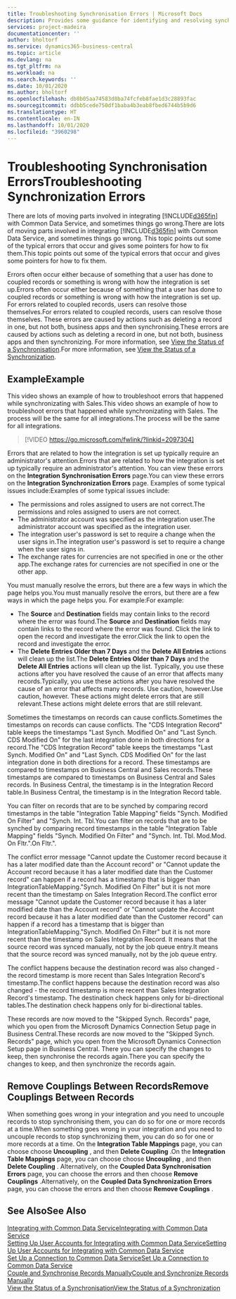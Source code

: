 ```yaml
---
title: Troubleshooting Synchronisation Errors | Microsoft Docs
description: Provides some guidance for identifying and resolving synchronisation errors.
services: project-madeira
documentationcenter: ''
author: bholtorf
ms.service: dynamics365-business-central
ms.topic: article
ms.devlang: na
ms.tgt_pltfrm: na
ms.workload: na
ms.search.keywords: ''
ms.date: 10/01/2020
ms.author: bholtorf
ms.openlocfilehash: db8b05aa74583d8ba74fcfeb8fae1d3c28893fac
ms.sourcegitcommit: ddbb5cede750df1baba4b3eab8fbed6744b5b9d6
ms.translationtype: HT
ms.contentlocale: en-IN
ms.lasthandoff: 10/01/2020
ms.locfileid: "3960298"
---
```

# <a name="troubleshooting-synchronization-errors"></a><span data-ttu-id="666fc-103">Troubleshooting Synchronisation Errors</span><span class="sxs-lookup"><span data-stu-id="666fc-103">Troubleshooting Synchronization Errors</span></span>
<span data-ttu-id="666fc-104">There are lots of moving parts involved in integrating [!INCLUDE[d365fin](includes/d365fin_md.md)] with Common Data Service, and sometimes things go wrong.</span><span class="sxs-lookup"><span data-stu-id="666fc-104">There are lots of moving parts involved in integrating [!INCLUDE[d365fin](includes/d365fin_md.md)] with Common Data Service, and sometimes things go wrong.</span></span> <span data-ttu-id="666fc-105">This topic points out some of the typical errors that occur and gives some pointers for how to fix them.</span><span class="sxs-lookup"><span data-stu-id="666fc-105">This topic points out some of the typical errors that occur and gives some pointers for how to fix them.</span></span>

<span data-ttu-id="666fc-106">Errors often occur either because of something that a user has done to coupled records or something is wrong with how the integration is set up.</span><span class="sxs-lookup"><span data-stu-id="666fc-106">Errors often occur either because of something that a user has done to coupled records or something is wrong with how the integration is set up.</span></span> <span data-ttu-id="666fc-107">For errors related to coupled records, users can resolve those themselves.</span><span class="sxs-lookup"><span data-stu-id="666fc-107">For errors related to coupled records, users can resolve those themselves.</span></span> <span data-ttu-id="666fc-108">These errors are caused by actions such as deleting a record in one, but not both, business apps and then synchronising.</span><span class="sxs-lookup"><span data-stu-id="666fc-108">These errors are caused by actions such as deleting a record in one, but not both, business apps and then synchronizing.</span></span> <span data-ttu-id="666fc-109">For more information, see [View the Status of a Synchronisation](admin-how-to-view-synchronization-status.md).</span><span class="sxs-lookup"><span data-stu-id="666fc-109">For more information, see [View the Status of a Synchronization](admin-how-to-view-synchronization-status.md).</span></span>

## <a name="example"></a><span data-ttu-id="666fc-110">Example</span><span class="sxs-lookup"><span data-stu-id="666fc-110">Example</span></span>
<span data-ttu-id="666fc-111">This video shows an example of how to troubleshoot errors that happened while synchronizating with Sales.</span><span class="sxs-lookup"><span data-stu-id="666fc-111">This video shows an example of how to troubleshoot errors that happened while synchronizating with Sales.</span></span> <span data-ttu-id="666fc-112">The process will be the same for all integrations.</span><span class="sxs-lookup"><span data-stu-id="666fc-112">The process will be the same for all integrations.</span></span> 

> [!VIDEO https://go.microsoft.com/fwlink/?linkid=2097304]

<span data-ttu-id="666fc-113">Errors that are related to how the integration is set up typically require an administrator's attention.</span><span class="sxs-lookup"><span data-stu-id="666fc-113">Errors that are related to how the integration is set up typically require an administrator's attention.</span></span> <span data-ttu-id="666fc-114">You can view these errors on the **Integration Synchronisation Errors** page.</span><span class="sxs-lookup"><span data-stu-id="666fc-114">You can view these errors on the **Integration Synchronization Errors** page.</span></span> <span data-ttu-id="666fc-115">Examples of some typical issues include:</span><span class="sxs-lookup"><span data-stu-id="666fc-115">Examples of some typical issues include:</span></span>  
  
* <span data-ttu-id="666fc-116">The permissions and roles assigned to users are not correct.</span><span class="sxs-lookup"><span data-stu-id="666fc-116">The permissions and roles assigned to users are not correct.</span></span>  
* <span data-ttu-id="666fc-117">The administrator account was specified as the integration user.</span><span class="sxs-lookup"><span data-stu-id="666fc-117">The administrator account was specified as the integration user.</span></span>  
* <span data-ttu-id="666fc-118">The integration user's password is set to require a change when the user signs in.</span><span class="sxs-lookup"><span data-stu-id="666fc-118">The integration user's password is set to require a change when the user signs in.</span></span>  
* <span data-ttu-id="666fc-119">The exchange rates for currencies are not specified in one or the other app.</span><span class="sxs-lookup"><span data-stu-id="666fc-119">The exchange rates for currencies are not specified in one or the other app.</span></span>  
  
<span data-ttu-id="666fc-120">You must manually resolve the errors, but there are a few ways in which the page helps you.</span><span class="sxs-lookup"><span data-stu-id="666fc-120">You must manually resolve the errors, but there are a few ways in which the page helps you.</span></span> <span data-ttu-id="666fc-121">For example:</span><span class="sxs-lookup"><span data-stu-id="666fc-121">For example:</span></span>  

* <span data-ttu-id="666fc-122">The **Source** and **Destination** fields may contain links to the record where the error was found.</span><span class="sxs-lookup"><span data-stu-id="666fc-122">The **Source** and **Destination** fields may contain links to the record where the error was found.</span></span> <span data-ttu-id="666fc-123">Click the link to open the record and investigate the error.</span><span class="sxs-lookup"><span data-stu-id="666fc-123">Click the link to open the record and investigate the error.</span></span>  
* <span data-ttu-id="666fc-124">The **Delete Entries Older than 7 Days** and the **Delete All Entries** actions will clean up the list.</span><span class="sxs-lookup"><span data-stu-id="666fc-124">The **Delete Entries Older than 7 Days** and the **Delete All Entries** actions will clean up the list.</span></span> <span data-ttu-id="666fc-125">Typically, you use these actions after you have resolved the cause of an error that affects many records.</span><span class="sxs-lookup"><span data-stu-id="666fc-125">Typically, you use these actions after you have resolved the cause of an error that affects many records.</span></span> <span data-ttu-id="666fc-126">Use caution, however.</span><span class="sxs-lookup"><span data-stu-id="666fc-126">Use caution, however.</span></span> <span data-ttu-id="666fc-127">These actions might delete errors that are still relevant.</span><span class="sxs-lookup"><span data-stu-id="666fc-127">These actions might delete errors that are still relevant.</span></span>

<span data-ttu-id="666fc-128">Sometimes the timestamps on records can cause conflicts.</span><span class="sxs-lookup"><span data-stu-id="666fc-128">Sometimes the timestamps on records can cause conflicts.</span></span> <span data-ttu-id="666fc-129">The "CDS Integration Record" table keeps the timestamps "Last Synch. Modified On" and "Last Synch. CDS Modified On" for the last integration done in both directions for a record.</span><span class="sxs-lookup"><span data-stu-id="666fc-129">The "CDS Integration Record" table keeps the timestamps "Last Synch. Modified On" and "Last Synch. CDS Modified On" for the last integration done in both directions for a record.</span></span> <span data-ttu-id="666fc-130">These timestamps are compared to timestamps on Business Central and Sales records.</span><span class="sxs-lookup"><span data-stu-id="666fc-130">These timestamps are compared to timestamps on Business Central and Sales records.</span></span> <span data-ttu-id="666fc-131">In Business Central, the timestamp is in the Integration Record table.</span><span class="sxs-lookup"><span data-stu-id="666fc-131">In Business Central, the timestamp is in the Integration Record table.</span></span>

<span data-ttu-id="666fc-132">You can filter on records that are to be synched by comparing record timestamps in the table "Integration Table Mapping" fields "Synch. Modified On Filter" and "Synch. Int. Tbl.</span><span class="sxs-lookup"><span data-stu-id="666fc-132">You can filter on records that are to be synched by comparing record timestamps in the table "Integration Table Mapping" fields "Synch. Modified On Filter" and "Synch. Int. Tbl.</span></span> <span data-ttu-id="666fc-133">Mod.</span><span class="sxs-lookup"><span data-stu-id="666fc-133">Mod.</span></span> <span data-ttu-id="666fc-134">On Fltr.".</span><span class="sxs-lookup"><span data-stu-id="666fc-134">On Fltr.".</span></span>

<span data-ttu-id="666fc-135">The conflict error message "Cannot update the Customer record because it has a later modified date than the Account record" or "Cannot update the Account record because it has a later modified date than the Customer record" can happen if a record has a timestamp that is bigger than IntegrationTableMapping."Synch. Modified On Filter" but it is not more recent than the timestamp on Sales Integration Record.</span><span class="sxs-lookup"><span data-stu-id="666fc-135">The conflict error message "Cannot update the Customer record because it has a later modified date than the Account record" or "Cannot update the Account record because it has a later modified date than the Customer record" can happen if a record has a timestamp that is bigger than IntegrationTableMapping."Synch. Modified On Filter" but it is not more recent than the timestamp on Sales Integration Record.</span></span> <span data-ttu-id="666fc-136">It means that the source record was synced manually, not by the job queue entry.</span><span class="sxs-lookup"><span data-stu-id="666fc-136">It means that the source record was synced manually, not by the job queue entry.</span></span> 

<span data-ttu-id="666fc-137">The conflict happens because the destination record was also changed  - the record timestamp is more recent than Sales Integration Record's timestamp.</span><span class="sxs-lookup"><span data-stu-id="666fc-137">The conflict happens because the destination record was also changed  - the record timestamp is more recent than Sales Integration Record's timestamp.</span></span> <span data-ttu-id="666fc-138">The destination check happens only for bi-directional tables.</span><span class="sxs-lookup"><span data-stu-id="666fc-138">The destination check happens only for bi-directional tables.</span></span> 

<span data-ttu-id="666fc-139">These records are now moved to the "Skipped Synch. Records" page, which you open from the Microsoft Dynamics Connection Setup page in Business Central.</span><span class="sxs-lookup"><span data-stu-id="666fc-139">These records are now moved to the "Skipped Synch. Records" page, which you open from the Microsoft Dynamics Connection Setup page in Business Central.</span></span> <span data-ttu-id="666fc-140">There you can specify the changes to keep, then synchronise the records again.</span><span class="sxs-lookup"><span data-stu-id="666fc-140">There you can specify the changes to keep, and then synchronize the records again.</span></span>

## <a name="remove-couplings-between-records"></a><span data-ttu-id="666fc-141">Remove Couplings Between Records</span><span class="sxs-lookup"><span data-stu-id="666fc-141">Remove Couplings Between Records</span></span>
<span data-ttu-id="666fc-142">When something goes wrong in your integration and you need to uncouple records to stop synchronising them, you can do so for one or more records at a time.</span><span class="sxs-lookup"><span data-stu-id="666fc-142">When something goes wrong in your integration and you need to uncouple records to stop synchronizing them, you can do so for one or more records at a time.</span></span> <span data-ttu-id="666fc-143">On the **Integration Table Mappings** page, you can choose choose **Uncoupling** , and then **Delete Coupling** .</span><span class="sxs-lookup"><span data-stu-id="666fc-143">On the **Integration Table Mappings** page, you can choose choose **Uncoupling** , and then **Delete Coupling** .</span></span> <span data-ttu-id="666fc-144">Alternatively, on the **Coupled Data Synchronisation Errors** page, you can choose the errors and then choose **Remove Couplings** .</span><span class="sxs-lookup"><span data-stu-id="666fc-144">Alternatively, on the **Coupled Data Synchronization Errors** page, you can choose the errors and then choose **Remove Couplings** .</span></span> 

## <a name="see-also"></a><span data-ttu-id="666fc-145">See Also</span><span class="sxs-lookup"><span data-stu-id="666fc-145">See Also</span></span>
[<span data-ttu-id="666fc-146">Integrating with Common Data Service</span><span class="sxs-lookup"><span data-stu-id="666fc-146">Integrating with Common Data Service</span></span>](admin-prepare-dynamics-365-for-sales-for-integration.md)  
[<span data-ttu-id="666fc-147">Setting Up User Accounts for Integrating with Common Data Service</span><span class="sxs-lookup"><span data-stu-id="666fc-147">Setting Up User Accounts for Integrating with Common Data Service</span></span>](admin-setting-up-integration-with-dynamics-sales.md)  
[<span data-ttu-id="666fc-148">Set Up a Connection to Common Data Service</span><span class="sxs-lookup"><span data-stu-id="666fc-148">Set Up a Connection to Common Data Service</span></span>](admin-how-to-set-up-a-dynamics-crm-connection.md)  
[<span data-ttu-id="666fc-149">Couple and Synchronise Records Manually</span><span class="sxs-lookup"><span data-stu-id="666fc-149">Couple and Synchronize Records Manually</span></span>](admin-how-to-couple-and-synchronize-records-manually.md)  
[<span data-ttu-id="666fc-150">View the Status of a Synchronisation</span><span class="sxs-lookup"><span data-stu-id="666fc-150">View the Status of a Synchronization</span></span>](admin-how-to-view-synchronization-status.md)  
